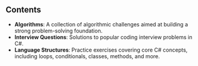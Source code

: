 ## Contents

- **Algorithms**: A collection of algorithmic challenges aimed at building a strong problem-solving foundation.
- **Interview Questions**: Solutions to popular coding interview problems in C#.
- **Language Structures**: Practice exercises covering core C# concepts, including loops, conditionals, classes, methods, and more.
